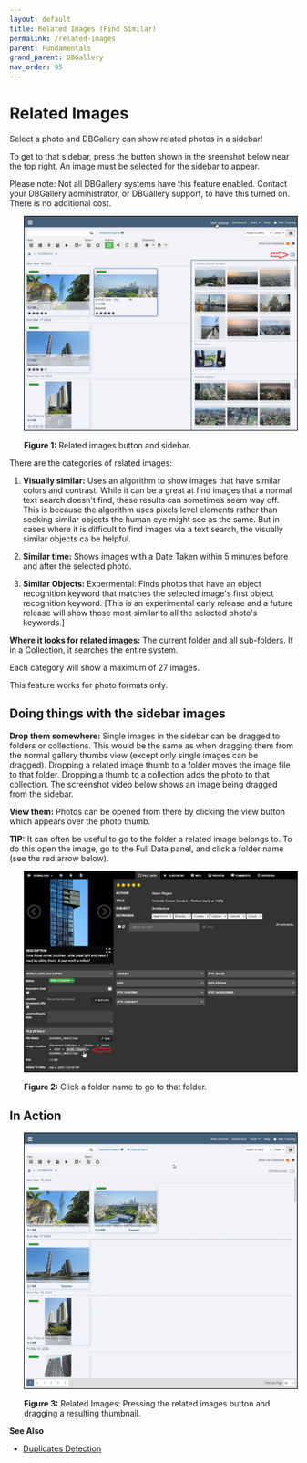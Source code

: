 ```yaml
---
layout: default
title: Related Images (Find Similar)
permalink: /related-images
parent: Fundamentals
grand_parent: DBGallery
nav_order: 95
---
```

# Related Images

Select a photo and DBGallery can show related photos in a sidebar!  

To get to that sidebar, press the button shown in the sreenshot below near the top right.  An image must be selected for the sidebar to appear.

Please note: Not all DBGallery systems have this feature enabled.  Contact your DBGallery administrator, or DBGallery support, to have this turned on.  There is no additional cost. 

<p style="padding-left: 5%;"><img style="border: 1px solid black;" src="/assets/RelatedImages-Overview.jpg" /></p>
<p style="padding-left: 5%;"><strong>Figure 1:</strong> Related images button and sidebar.</p>

There are the categories of related images:

1) **Visually similar:** Uses an algorithm to show images that have similar colors and contrast. While it can be a great at find images that a normal text search doesn't find, these results can sometimes seem way off.  This is because the algorithm uses pixels level elements rather than seeking similar objects the human eye might see as the same. But in cases where it is difficult to find images via a text search, the visually similar objects ca be helpful.


2) **Similar time:** Shows images with a Date Taken within 5 minutes before and after the selected photo.

3) **Similar Objects:** Expermental: Finds photos that have an object recognition keyword that matches the selected image's first object recognition keyword. [This is an experimental early release and a future release will show those most similar to all the selected photo's keywords.]

**Where it looks for related images:** The current folder and all sub-folders.  If in a Collection, it searches the entire system.

Each category will show a maximum of 27 images.

This feature works for photo formats only.

## Doing things with the sidebar images
**Drop them somewhere:** Single images in the sidebar can be dragged to folders or collections.  This would be the same as when dragging them from the normal gallery thumbs view (except only single images can be dragged).  Dropping a related image thumb to a folder moves the image file to that folder.  Dropping a thumb to a collection adds the photo to that collection.  The screenshot video below shows an image being dragged from the sidebar.

**View them:** Photos can be opened from there by clicking the view button which appears over the photo thumb.

**TIP:** It can often be useful to go to the folder a related image belongs to.  To do this open the image, go to the Full Data panel, and click a folder name (see the red arrow below).

<p style="padding-left: 5%;"><img style="border: 1px solid black;" src="/assets/RelatedImages-SelectingAFolder.png" /></p>
<p style="padding-left: 5%;"><strong>Figure 2:</strong> Click a folder name to go to that folder.</p>


## In Action

<p style="padding-left: 5%;"><img style="border: 1px solid black;" src="/assets/RelatedImages-UsageVideo.gif" /></p>
<p style="padding-left: 5%;"><strong>Figure 3:</strong> Related Images: Pressing the related images button and dragging a resulting thumbnail.</p>


**See Also**
<ul>
<li><a href="https://docs.dbgallery.com/duplicates-detection" target="_blank">Duplicates Detection</a>
</li>
</ul>